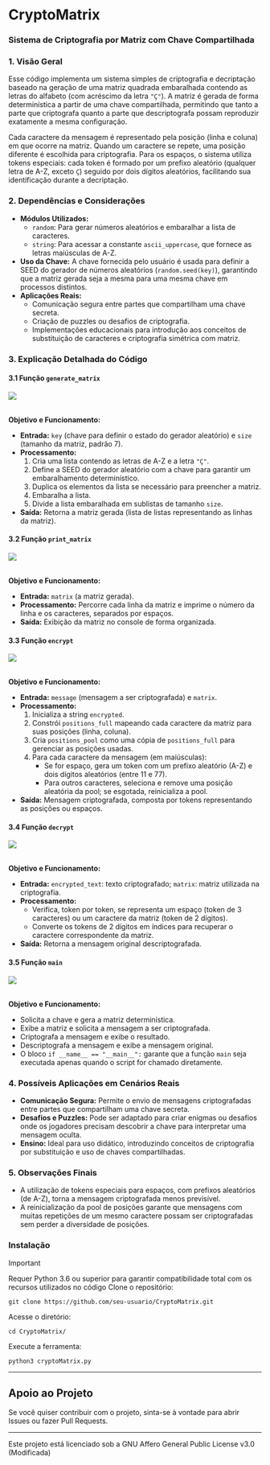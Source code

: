 <h1>CryptoMatrix</h1>
<h3>Sistema de Criptografia por Matriz com Chave Compartilhada</h3>

<div class="section">
  <h3>1. Visão Geral</h3>
  <p>
    Esse código implementa um sistema simples de criptografia e decriptação baseado na geração de uma matriz quadrada embaralhada contendo as letras do alfabeto (com acréscimo da letra <code>"Ç"</code>). A matriz é gerada de forma determinística a partir de uma chave compartilhada, permitindo que tanto a parte que criptografa quanto a parte que descriptografa possam reproduzir exatamente a mesma configuração.
  </p>
  <p>
    Cada caractere da mensagem é representado pela posição (linha e coluna) em que ocorre na matriz. Quando um caractere se repete, uma posição diferente é escolhida para criptografia. Para os espaços, o sistema utiliza tokens especiais: cada token é formado por um prefixo aleatório (qualquer letra de A-Z, exceto <code>Ç</code>) seguido por dois dígitos aleatórios, facilitando sua identificação durante a decriptação.
  </p>
</div>

<div class="section">
  <h3>2. Dependências e Considerações</h3>
  <ul>
    <li>
      <strong>Módulos Utilizados:</strong>
      <ul>
        <li><code>random</code>: Para gerar números aleatórios e embaralhar a lista de caracteres.</li>
        <li><code>string</code>: Para acessar a constante <code>ascii_uppercase</code>, que fornece as letras maiúsculas de A-Z.</li>
      </ul>
    </li>
    <li>
      <strong>Uso da Chave:</strong> A chave fornecida pelo usuário é usada para definir a SEED do gerador de números aleatórios (<code>random.seed(key)</code>), garantindo que a matriz gerada seja a mesma para uma mesma chave em processos distintos.
    </li>
    <li>
      <strong>Aplicações Reais:</strong>
      <ul>
        <li>Comunicação segura entre partes que compartilham uma chave secreta.</li>
        <li>Criação de puzzles ou desafios de criptografia.</li>
        <li>Implementações educacionais para introdução aos conceitos de substituição de caracteres e criptografia simétrica com matriz.</li>
      </ul>
    </li>
  </ul>
</div>

<div class="section">
  <h3>3. Explicação Detalhada do Código</h3>
  <h4>3.1 Função <code>generate_matrix</code></h4>
  <img src="https://github.com/user-attachments/assets/4044dfbf-e091-42ed-ae93-e079350dd065"></img>
  <br>
  <br>
  <p><strong>Objetivo e Funcionamento:</strong></p>
  <ul>
    <li>
      <strong>Entrada:</strong> <code>key</code> (chave para definir o estado do gerador aleatório) e <code>size</code> (tamanho da matriz, padrão 7).
    </li>
    <li>
      <strong>Processamento:</strong>
      <ol>
        <li>Cria uma lista contendo as letras de A-Z e a letra <code>"Ç"</code>.</li>
        <li>Define a SEED do gerador aleatório com a chave para garantir um embaralhamento determinístico.</li>
        <li>Duplica os elementos da lista se necessário para preencher a matriz.</li>
        <li>Embaralha a lista.</li>
        <li>Divide a lista embaralhada em sublistas de tamanho <code>size</code>.</li>
      </ol>
    </li>
    <li>
      <strong>Saída:</strong> Retorna a matriz gerada (lista de listas representando as linhas da matriz).
    </li>
  </ul>
  <h4>3.2 Função <code>print_matrix</code></h4>
  <img src="https://github.com/user-attachments/assets/815da89a-53bc-4311-b046-661ea9e91e37"></img>
  <br>
  <br>
  <p><strong>Objetivo e Funcionamento:</strong></p>
  <ul>
    <li>
      <strong>Entrada:</strong> <code>matrix</code> (a matriz gerada).
    </li>
    <li>
      <strong>Processamento:</strong> Percorre cada linha da matriz e imprime o número da linha e os caracteres, separados por espaços.
    </li>
    <li>
      <strong>Saída:</strong> Exibição da matriz no console de forma organizada.
    </li>
  </ul>
  <h4>3.3 Função <code>encrypt</code></h4>
  <img src="https://github.com/user-attachments/assets/e430f69c-c1a6-4a87-aee0-381ed54e0e42"></img>
  <br>
  <br>
  <p><strong>Objetivo e Funcionamento:</strong></p>
  <ul>
    <li>
      <strong>Entrada:</strong> <code>message</code> (mensagem a ser criptografada) e <code>matrix</code>.
    </li>
    <li>
      <strong>Processamento:</strong>
      <ol>
        <li>Inicializa a string <code>encrypted</code>.</li>
        <li>Constrói <code>positions_full</code> mapeando cada caractere da matriz para suas posições (linha, coluna).</li>
        <li>Cria <code>positions_pool</code> como uma cópia de <code>positions_full</code> para gerenciar as posições usadas.</li>
        <li>Para cada caractere da mensagem (em maiúsculas):
          <ul>
            <li>Se for espaço, gera um token com um prefixo aleatório (A-Z) e dois dígitos aleatórios (entre 11 e 77).</li>
            <li>Para outros caracteres, seleciona e remove uma posição aleatória da pool; se esgotada, reinicializa a pool.</li>
          </ul>
        </li>
      </ol>
    </li>
    <li>
      <strong>Saída:</strong> Mensagem criptografada, composta por tokens representando as posições ou espaços.
    </li>
  </ul>
  <h4>3.4 Função <code>decrypt</code></h4>
  <img src="https://github.com/user-attachments/assets/08554779-d3b0-445d-8734-1e40d47ebba9"></img>
  <br>
  <br>
  <p><strong>Objetivo e Funcionamento:</strong></p>
  <ul>
    <li><strong>Entrada:</strong> <code>encrypted_text</code>: texto criptografado; <code>matrix</code>: matriz utilizada na criptografia.</li>
    <li><strong>Processamento:</strong>
      <ul>
        <li>Verifica, token por token, se representa um espaço (token de 3 caracteres) ou um caractere da matriz (token de 2 dígitos).</li>
        <li>Converte os tokens de 2 dígitos em índices para recuperar o caractere correspondente da matriz.</li>
      </ul>
    </li>
    <li><strong>Saída:</strong> Retorna a mensagem original descriptografada.</li>
  </ul>
  <h4>3.5 Função <code>main</code></h4>
  <img src="https://github.com/user-attachments/assets/65bfc2fa-2514-4e14-b96e-a9bee889cde3"></img>
  <br>
  <br>
  <p><strong>Objetivo e Funcionamento:</strong></p>
  <ul>
    <li>Solicita a chave e gera a matriz determinística.</li>
    <li>Exibe a matriz e solicita a mensagem a ser criptografada.</li>
    <li>Criptografa a mensagem e exibe o resultado.</li>
    <li>Descriptografa a mensagem e exibe a mensagem original.</li>
    <li>O bloco <code>if __name__ == "__main__":</code> garante que a função <code>main</code> seja executada apenas quando o script for chamado diretamente.</li>
  </ul>
</div>

<div class="section">
  <h3>4. Possíveis Aplicações em Cenários Reais</h3>
  <ul>
    <li><strong>Comunicação Segura:</strong> Permite o envio de mensagens criptografadas entre partes que compartilham uma chave secreta.</li>
    <li><strong>Desafios e Puzzles:</strong> Pode ser adaptado para criar enigmas ou desafios onde os jogadores precisam descobrir a chave para interpretar uma mensagem oculta.</li>
    <li><strong>Ensino:</strong> Ideal para uso didático, introduzindo conceitos de criptografia por substituição e uso de chaves compartilhadas.</li>
  </ul>
</div>

<div class="section">
  <h3>5. Observações Finais</h3>
  <ul>
    <li>A utilização de tokens especiais para espaços, com prefixos aleatórios (de A-Z), torna a mensagem criptografada menos previsível.</li>
    <li>A reinicialização da pool de posições garante que mensagens com muitas repetições de um mesmo caractere possam ser criptografadas sem perder a diversidade de posições.</li>
  </ul>
</div>

### Instalação

> [!IMPORTANT]  
> Requer Python 3.6 ou superior para garantir compatibilidade total com os recursos utilizados no código
Clone o repositório:

    git clone https://github.com/seu-usuario/CryptoMatrix.git

Acesse o diretório:

    cd CryptoMatrix/

Execute a ferramenta:

    python3 cryptoMatrix.py
<hr>

## Apoio ao Projeto

Se você quiser contribuir com o projeto, sinta-se à vontade para abrir Issues ou fazer Pull Requests.
  
<hr>

Este projeto está licenciado sob a GNU Affero General Public License v3.0 (Modificada)
